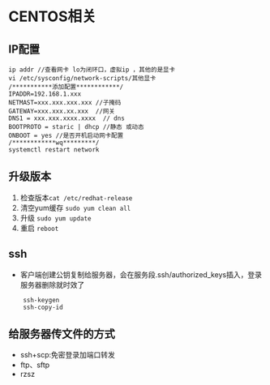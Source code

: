 # CENTOS相关

## IP配置

``` shell
ip addr //查看网卡 lo为闭环口，虚拟ip ，其他的是显卡
vi /etc/sysconfig/network-scripts/其他显卡
/***********添加配置************/
IPADDR=192.168.1.xxx
NETMAST=xxx.xxx.xxx.xxx //子掩码
GATEWAY=xxx.xxx.xx.xxx  //网关
DNS1 = xxx.xxx.xxxx.xxxx  // dns
BOOTPROTO = staric | dhcp //静态 或动态
ONBOOT = yes //是否开机启动网卡配置
/************wq*********/
systemctl restart network
```

## 升级版本

1. 检查版本``` cat /etc/redhat-release ```
2. 清空yum缓存 ``` sudo yum clean all ```
3. 升级 ``` sudo yum update ```
4. 重启 ``` reboot ```

## ssh

- 客户端创建公钥复制给服务器，会在服务段.ssh/authorized_keys插入，登录服务器删除就时效了

``` shell
    ssh-keygen
    ssh-copy-id
```

## 给服务器传文件的方式

- ssh+scp:免密登录加端口转发
- ftp、sftp
- rzsz

